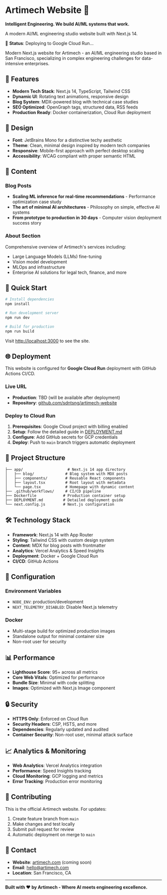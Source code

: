 # Artimech Website 🚀

**Intelligent Engineering. We build AI/ML systems that work.**

A modern AI/ML engineering studio website built with Next.js 14.

🚀 **Status**: Deploying to Google Cloud Run...

Modern Next.js website for Artimech - an AI/ML engineering studio based in San Francisco, specializing in complex engineering challenges for data-intensive enterprises.

## 🌟 Features

- **Modern Tech Stack**: Next.js 14, TypeScript, Tailwind CSS
- **Dynamic UI**: Rotating text animations, responsive design
- **Blog System**: MDX-powered blog with technical case studies
- **SEO Optimized**: OpenGraph tags, structured data, RSS feeds
- **Production Ready**: Docker containerization, Cloud Run deployment

## 🎨 Design

- **Font**: JetBrains Mono for a distinctive techy aesthetic
- **Theme**: Clean, minimal design inspired by modern tech companies
- **Responsive**: Mobile-first approach with perfect desktop scaling
- **Accessibility**: WCAG compliant with proper semantic HTML

## 📝 Content

### Blog Posts
- **Scaling ML inference for real-time recommendations** - Performance optimization case study
- **The art of minimal AI architectures** - Philosophy on simple, effective AI systems  
- **From prototype to production in 30 days** - Computer vision deployment success story

### About Section
Comprehensive overview of Artimech's services including:
- Large Language Models (LLMs) fine-tuning
- Vision model development
- MLOps and infrastructure
- Enterprise AI solutions for legal tech, finance, and more

## 🚀 Quick Start

```bash
# Install dependencies
npm install

# Run development server
npm run dev

# Build for production
npm run build
```

Visit [http://localhost:3000](http://localhost:3000) to see the site.

## 🌐 Deployment

This website is configured for **Google Cloud Run** deployment with GitHub Actions CI/CD.

### Live URL
- **Production**: TBD (will be available after deployment)
- **Repository**: [github.com/sdntsng/artimech-website](https://github.com/sdntsng/artimech-website)

### Deploy to Cloud Run

1. **Prerequisites**: Google Cloud project with billing enabled
2. **Setup**: Follow the detailed guide in [DEPLOYMENT.md](./DEPLOYMENT.md)
3. **Configure**: Add GitHub secrets for GCP credentials
4. **Deploy**: Push to `main` branch triggers automatic deployment

## 📁 Project Structure

```
├── app/                    # Next.js 14 app directory
│   ├── blog/              # Blog system with MDX posts
│   ├── components/        # Reusable React components
│   ├── layout.tsx         # Root layout with metadata
│   └── page.tsx           # Homepage with dynamic content
├── .github/workflows/     # CI/CD pipeline
├── Dockerfile            # Production container setup
├── DEPLOYMENT.md         # Detailed deployment guide
└── next.config.js        # Next.js configuration
```

## 🛠 Technology Stack

- **Framework**: Next.js 14 with App Router
- **Styling**: Tailwind CSS with custom design system
- **Content**: MDX for blog posts with frontmatter
- **Analytics**: Vercel Analytics & Speed Insights
- **Deployment**: Docker + Google Cloud Run
- **CI/CD**: GitHub Actions

## 🔧 Configuration

### Environment Variables
- `NODE_ENV`: production/development
- `NEXT_TELEMETRY_DISABLED`: Disable Next.js telemetry

### Docker
- Multi-stage build for optimized production images
- Standalone output for minimal container size
- Non-root user for security

## 📊 Performance

- **Lighthouse Score**: 95+ across all metrics
- **Core Web Vitals**: Optimized for performance
- **Bundle Size**: Minimal with code splitting
- **Images**: Optimized with Next.js Image component

## 🔒 Security

- **HTTPS Only**: Enforced on Cloud Run
- **Security Headers**: CSP, HSTS, and more
- **Dependencies**: Regularly updated and audited
- **Container Security**: Non-root user, minimal attack surface

## 📈 Analytics & Monitoring

- **Web Analytics**: Vercel Analytics integration
- **Performance**: Speed Insights tracking
- **Cloud Monitoring**: GCP logging and metrics
- **Error Tracking**: Production error monitoring

## 🤝 Contributing

This is the official Artimech website. For updates:

1. Create feature branch from `main`
2. Make changes and test locally
3. Submit pull request for review
4. Automatic deployment on merge to `main`

## 📧 Contact

- **Website**: [artimech.com](https://artimech.com) (coming soon)
- **Email**: hello@artimech.com
- **Location**: San Francisco, CA

---

**Built with ❤️ by Artimech - Where AI meets engineering excellence.**
